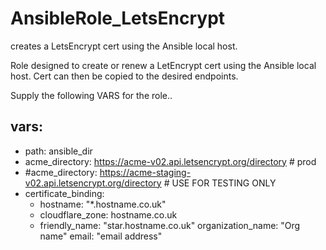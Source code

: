 # AnsibleRole_LetsEncrypt
creates a LetsEncrypt cert using the Ansible local host. 

Role designed to create or renew a LetEncrypt cert using the Ansible local host. Cert can then be copied to the desired endpoints.

Supply the following VARS for the role..

## vars:
- path: ansible_dir
- acme_directory: https://acme-v02.api.letsencrypt.org/directory # prod
- #acme_directory: https://acme-staging-v02.api.letsencrypt.org/directory # USE FOR TESTING ONLY
- certificate_binding:
  - hostname: "*.hostname.co.uk"
  - cloudflare_zone: hostname.co.uk
  - friendly_name: "star.hostname.co.uk"
organization_name: "Org name"
email: "email address"
